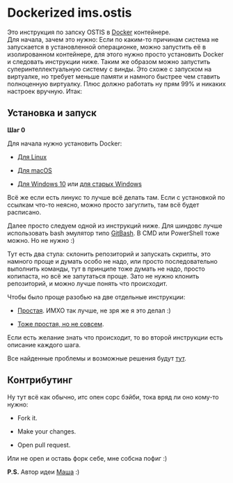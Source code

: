 # Dockerized ims.ostis

Это инструкция по запску OSTIS в [Docker](https://habr.com/ru/post/309556/ "Docker") контейнере.  
Для начала, зачем это нужно: Если по каким-то причинам система не запускается в установленной операционке, можно запустить её в изолированном контейнере, для этого нужно просто установить Docker и следовать инструкции ниже. Таким же образом можно запустить суперинтеллектуальную систему с винды. Это схоже с запуском на виртуалке, но требует меньше памяти и намного быстрее чем ставить полноценную виртуалку. Плюс должно работать ну прям 99% и никаких настроек вручную. Итак:

## Установка и запуск

**Шаг 0**

Для начала нужно установить Docker:

* [Для Linux](https://www.digitalocean.com/community/tutorials/docker-ubuntu-16-04-ru "Установка Docker на Ubuntu")

* [Для macOS](https://docs.docker.com/docker-for-mac/install/ "Установка Docker на macOS")

* [Для Windows 10](https://hub.docker.com/editions/community/docker-ce-desktop-windows "Установка Docker на Windows 10") или [для старых Windows](https://docs.docker.com/toolbox/overview/ "Установка Docker на старых Windows")

Всё же если есть линукс то лучше всё делать там. Если с установкой по ссылкам что-то неясно, можно просто загуглить, там всё будет расписано.

Далее просто следуем одной из инструкций ниже. Для шиндовс лучше использовать bash эмулятор типо [GitBash](https://gitforwindows.org/ "GitBash"). В CMD или PowerShell тоже можно. Но не нужно :)

Тут есть два стула: склонить репозиторий и запускать скрипты, это намного проще и думать особо не надо, или просто последовательно выполнить команды, тут в принципе тоже думать не надо, просто копипаста, но всё же запутаться проще. Зато не нужно клонить репозиторий, и можно лучше понять что происходит.

Чтобы было проще разобью на две отдельные инструкции:

* [Простая](https://github.com/ARtoriouSs/docker-ims.ostis/blob/master/script_instruction.md "Способ со скриптами"). ИМХО так лучше, не зря же я это делал :)  

* [Тоже простая, но не совсем](https://github.com/ARtoriouSs/docker-ims.ostis/blob/master/command_instruction.md "Способ с командами").

Если есть желание знать что происходит, то во второй инструкции есть описание каждого шага.

Все найденные проблемы и возможные решения будут [тут](https://github.com/ARtoriouSs/docker-ims.ostis/blob/master/troubleshooting.md "Решение всех ваших жизненных проблем").

## Контрибутинг

Ну тут всё как обычно, итс опен сорс бэйби, тока вряд ли оно кому-то нужно:

* Fork it.

* Make your changes.

* Open pull request.

Или не open и оставь форк себе, мне собсна пофиг :)

**P.S.** Автор идеи [Маша](https://github.com/idealasgas "GitHub Маши") :)
